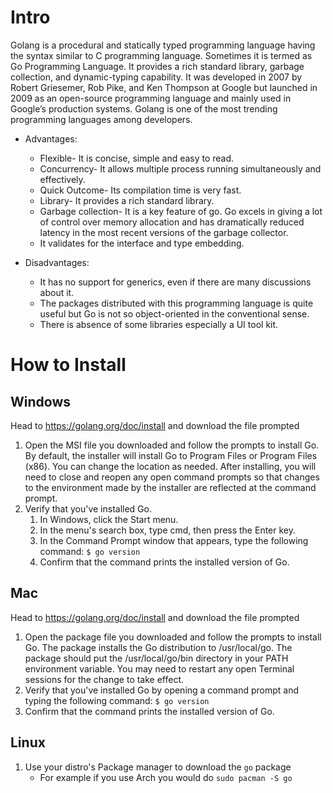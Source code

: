 # Intro
Golang is a procedural and statically typed programming language having the syntax similar to C programming language. Sometimes it is termed as Go Programming Language. It provides a rich standard library, garbage collection, and dynamic-typing capability. It was developed in 2007 by Robert Griesemer, Rob Pike, and Ken Thompson at Google but launched in 2009 as an open-source programming language and mainly used in Google’s production systems. Golang is one of the most trending programming languages among developers.
* Advantages:
    - Flexible- It is concise, simple and easy to read.
    - Concurrency- It allows multiple process running simultaneously and effectively.
    - Quick Outcome- Its compilation time is very fast.
    - Library- It provides a rich standard library.
    - Garbage collection- It is a key feature of go. Go excels in giving a lot of control over memory allocation and has dramatically reduced latency in the most recent versions of the garbage collector.
    - It validates for the interface and type embedding.

* Disadvantages: 
    - It has no support for generics, even if there are many discussions about it.
    - The packages distributed with this programming language is quite useful but Go is not so object-oriented in the conventional sense.
    - There is absence of some libraries especially a UI tool kit.

# How to Install
## Windows
Head to https://golang.org/doc/install and download the file prompted
1. Open the MSI file you downloaded and follow the prompts to install Go.
    By default, the installer will install Go to Program Files or Program Files (x86). You can change the location as needed. After installing, you will need to close and reopen any open command prompts so that changes to the environment made by the installer are reflected at the command prompt.
2. Verify that you've installed Go.
    1. In Windows, click the Start menu.
    2. In the menu's search box, type cmd, then press the Enter key.
    3. In the Command Prompt window that appears, type the following command:
        `$ go version`
    4. Confirm that the command prints the installed version of Go.

## Mac
Head to https://golang.org/doc/install and download the file prompted
1. Open the package file you downloaded and follow the prompts to install Go.
    The package installs the Go distribution to /usr/local/go. The package should put the /usr/local/go/bin directory in your PATH environment variable. You may need to restart any open Terminal sessions for the change to take effect.
2. Verify that you've installed Go by opening a command prompt and typing the following command:
    `$ go version`
3. Confirm that the command prints the installed version of Go.

## Linux
1. Use your distro's Package manager to download the `go` package
    - For example if you use Arch you would do
    `sudo pacman -S go`
